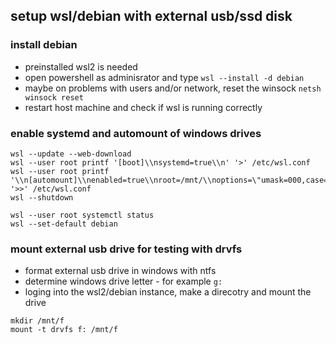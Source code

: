 ## setup wsl/debian with external usb/ssd disk

### install debian

* preinstalled wsl2 is needed
* open powershell as adminisrator and type `wsl --install -d debian`
* maybe on problems with users and/or network, reset the winsock `netsh winsock reset`
* restart host machine and check if wsl is running correctly


### enable systemd and automount of windows drives
```
wsl --update --web-download
wsl --user root printf '[boot]\\nsystemd=true\\n' '>' /etc/wsl.conf
wsl --user root printf '\\n[automount]\\nenabled=true\\nroot=/mnt/\\noptions=\"umask=000,case=off\"\\n' '>>' /etc/wsl.conf
wsl --shutdown

wsl --user root systemctl status
wsl --set-default debian
```

### mount external usb drive for testing with drvfs

* format external usb drive in windows with ntfs
* determine windows drive letter - for example `g:`
* loging into the wsl2/debian instance, make a direcotry and mount the drive

```
mkdir /mnt/f
mount -t drvfs f: /mnt/f
```
